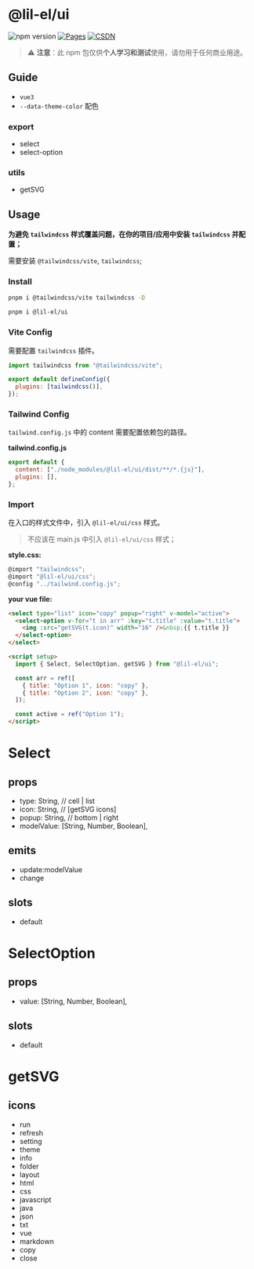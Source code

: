 # @lil-el/ui

![npm version](https://img.shields.io/npm/v/@lil-el/ui?color=green)
[![Pages](https://img.shields.io/badge/GitHub%20Pages-lil--el.github.io-00bcff?logo=github)](https://lil-el.github.io)
[![CSDN](https://img.shields.io/badge/CSDN-Mino吖-f00?logo=csdn&logoColor=f2522f)](https://blog.csdn.net/qq_36157085)

> ⚠️ **注意**：此 npm 包仅供**个人学习和测试**使用，请勿用于任何商业用途。

## Guide

- `vue3`
- `--data-theme-color` 配色

### export

- select
- select-option

### utils

- getSVG

## Usage

**为避免 `tailwindcss` 样式覆盖问题，在你的项目/应用中安装 `tailwindcss` 并配置；**

需要安装 `@tailwindcss/vite`, `tailwindcss`;

### Install

```bash
pnpm i @tailwindcss/vite tailwindcss -D
```

```bash
pnpm i @lil-el/ui
```

### Vite Config

需要配置 `tailwindcss` 插件。

```javascript
import tailwindcss from "@tailwindcss/vite";

export default defineConfig({
  plugins: [tailwindcss()],
});
```

### Tailwind Config

`tailwind.config.js` 中的 content 需要配置依赖包的路径。

**tailwind.config.js**

```js
export default {
  content: ["./node_modules/@lil-el/ui/dist/**/*.{js}"],
  plugins: [],
};
```

### Import

在入口的样式文件中，引入 `@lil-el/ui/css` 样式。

> 不应该在 main.js 中引入 `@lil-el/ui/css` 样式；

**style.css:**

```javascript
@import "tailwindcss";
@import "@lil-el/ui/css";
@config "../tailwind.config.js";
```

**your vue file:**

```html
<select type="list" icon="copy" popup="right" v-model="active">
  <select-option v-for="t in arr" :key="t.title" :value="t.title">
    <img :src="getSVG(t.icon)" width="16" />&nbsp;{{ t.title }}
  </select-option>
</select>

<script setup>
  import { Select, SelectOption, getSVG } from "@lil-el/ui";

  const arr = ref([
    { title: "Option 1", icon: "copy" },
    { title: "Option 2", icon: "copy" },
  ]);

  const active = ref("Option 1");
</script>
```

# Select

## props

- type: String, // cell | list
- icon: String, // [getSVG icons]
- popup: String, // bottom | right
- modelValue: [String, Number, Boolean],

## emits

- update:modelValue
- change

## slots

- default

# SelectOption

## props

- value: [String, Number, Boolean],

## slots

- default

# getSVG

## icons

- run
- refresh
- setting
- theme
- info
- folder
- layout
- html
- css
- javascript
- java
- json
- txt
- vue
- markdown
- copy
- close
